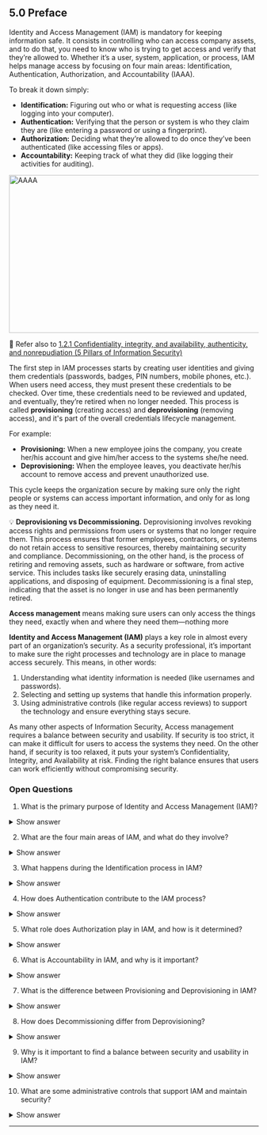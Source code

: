 ## 5.0 Preface ##

Identity and Access Management (IAM) is mandatory for keeping information safe. It consists in controlling who can access company assets, and to do that, you need to know who is trying to get access and verify that they’re allowed to. Whether it’s a user, system, application, or process, IAM helps manage access by focusing on four main areas: Identification, Authentication, Authorization, and Accountability (IAAA).

To break it down simply:
- **Identification:** Figuring out who or what is requesting access (like logging into your computer).
- **Authentication:** Verifying that the person or system is who they claim they are (like entering a password or using a fingerprint).
- **Authorization:** Deciding what they’re allowed to do once they’ve been authenticated (like accessing files or apps).
- **Accountability:** Keeping track of what they did (like logging their activities for auditing).

<img width="512" height="319" alt="AAAA" src="https://github.com/user-attachments/assets/e3316343-ee2e-4a6d-aad9-7ebcbc17b090" />

:link: Refer also to [1.2.1 Confidentiality, integrity, and availability, authenticity, and nonrepudiation (5 Pillars of Information Security)](https://github.com/lorenzoleonelli/CISSP-Zero-to-Hero/blob/main/DOMAIN1%3A%20Security%20and%20Risk%20Management/1.02%20Understand%20and%20apply%20security%20concepts.md#121-confidentiality-integrity-and-availability-authenticity-and-nonrepudiation-5-pillars-of-information-security)

The first step in IAM processes starts by creating user identities and giving them credentials (passwords, badges, PIN numbers, mobile phones, etc.). When users need access, they must present these credentials to be checked. Over time, these credentials need to be reviewed and updated, and eventually, they’re retired when no longer needed. This process is called **provisioning** (creating access) and **deprovisioning** (removing access), and it's part of the overall credentials lifecycle management.

For example:
- **Provisioning:** When a new employee joins the company, you create her/his account and give him/her access to the systems she/he need.
- **Deprovisioning:** When the employee leaves, you deactivate her/his account to remove access and prevent unauthorized use.

This cycle keeps the organization secure by making sure only the right people or systems can access important information, and only for as long as they need it.

:bulb: **Deprovisioning vs Decommissioning.**
Deprovisioning involves revoking access rights and permissions from users or systems that no longer require them. This process ensures that former employees, contractors, or systems do not retain access to sensitive resources, thereby maintaining security and compliance.
Decommissioning, on the other hand, is the process of retiring and removing assets, such as hardware or software, from active service. This includes tasks like securely erasing data, uninstalling applications, and disposing of equipment. Decommissioning is a final step, indicating that the asset is no longer in use and has been permanently retired.

**Access management** means making sure users can only access the things they need, exactly when and where they need them—nothing more

**Identity and Access Management (IAM)** plays a key role in almost every part of an organization’s security. As a security professional, it’s important to make sure the right processes and technology are in place to manage access securely. This means, in other words:
1. Understanding what identity information is needed (like usernames and passwords).
2. Selecting and setting up systems that handle this information properly.
3. Using administrative controls (like regular access reviews) to support the technology and ensure everything stays secure.

As many other aspects of Information Security, Access management requires a balance between security and usability. If security is too strict, it can make it difficult for users to access the systems they need. On the other hand, if security is too relaxed, it puts your system’s Confidentiality, Integrity, and Availability at risk. Finding the right balance ensures that users can work efficiently without compromising security.

### Open Questions ###

1. What is the primary purpose of Identity and Access Management (IAM)?
<details>
  <summary>Show answer</summary>
IAM is designed to control who can access company assets and resources, ensuring that only authorized individuals or systems can interact with sensitive information. This helps protect the organization's Confidentiality, Integrity, and Availability by verifying identities and granting permissions.
</details>

2. What are the four main areas of IAM, and what do they involve?
<details>
  <summary>Show answer</summary>
The four main areas of IAM are Identification, Authentication, Authorization, and Accountability (IAAA). Identification determines who is requesting access, Authentication verifies their identity, Authorization defines what they can do once authenticated, and Accountability tracks and logs their actions for auditing purposes.
</details>

3. What happens during the Identification process in IAM?
<details>
  <summary>Show answer</summary>
During Identification, the system needs to figure out who or what is trying to access the system, such as when a user logs into their computer or when an automated system requests access to a resource. It's the first step to determining if the access request is legitimate.
</details>

4. How does Authentication contribute to the IAM process?
<details>
  <summary>Show answer</summary>
Authentication ensures that the entity requesting access is indeed who they claim to be. This typically involves verifying credentials such as passwords, biometrics, or other authentication factors like smart cards or one-time passcodes.
</details>

5. What role does Authorization play in IAM, and how is it determined?
<details>
  <summary>Show answer</summary>
Authorization occurs after authentication and determines what the authenticated user or system is allowed to do within the environment. This could involve deciding which files, applications, or resources the entity can access and what actions they can perform.
</details>

6. What is Accountability in IAM, and why is it important?
<details>
  <summary>Show answer</summary>
Accountability refers to tracking and recording user activities within the system. This is crucial for auditing purposes, ensuring that any actions taken by users or systems can be traced and verified, helping detect potential security breaches or unauthorized access.
</details>

7. What is the difference between Provisioning and Deprovisioning in IAM?
<details>
  <summary>Show answer</summary>
Provisioning refers to the process of creating user identities and assigning necessary access permissions when they join the organization, while Deprovisioning involves removing access and disabling accounts when users leave the organization or no longer need access.
</details>

8. How does Decommissioning differ from Deprovisioning?
<details>
  <summary>Show answer</summary>
Decommissioning involves permanently retiring and removing assets, like hardware or software, from active use, including securely erasing data and disposing of equipment. Deprovisioning, on the other hand, focuses on revoking access rights without necessarily removing the asset itself.
</details>

9. Why is it important to find a balance between security and usability in IAM?
<details>
  <summary>Show answer</summary>
A balance between security and usability is crucial to ensure that users can access the systems they need to perform their jobs effectively while maintaining the integrity and confidentiality of the organization's information. Too strict security can hinder productivity, while too lenient security poses risks to the system.
</details>

10. What are some administrative controls that support IAM and maintain security?
<details>
  <summary>Show answer</summary>
Administrative controls in IAM include actions like regular access reviews, where user permissions are periodically evaluated to ensure they still align with their roles. These controls help maintain security by ensuring that only the necessary access is granted and that outdated or unnecessary permissions are removed.
</details>

---
